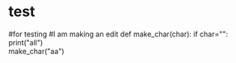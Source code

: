# test
#for testing
#I am making an edit
def make_char(char):
	if char="":
		print("all")   
make_char("aa")
